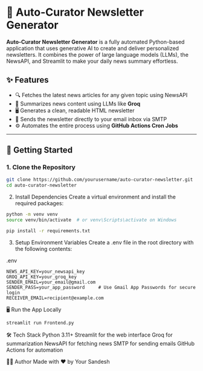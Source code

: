 # 📰 Auto-Curator Newsletter Generator

**Auto-Curator Newsletter Generator** is a fully automated Python-based application that uses generative AI to create and deliver personalized newsletters. It combines the power of large language models (LLMs), the NewsAPI, and Streamlit to make your daily news summary effortless.

## ✨ Features

- 🔍 Fetches the latest news articles for any given topic using NewsAPI
- 🧠 Summarizes news content using LLMs like **Groq**
- 🖥️ Generates a clean, readable HTML newsletter
- 📩 Sends the newsletter directly to your email inbox via SMTP
- ⚙️ Automates the entire process using **GitHub Actions Cron Jobs**

---

## 🚀 Getting Started

### 1. Clone the Repository

```bash
git clone https://github.com/yourusername/auto-curator-newsletter.git
cd auto-curator-newsletter
```

2. Install Dependencies
Create a virtual environment and install the required packages:

```bash
python -m venv venv
source venv/bin/activate  # or venv\Scripts\activate on Windows

pip install -r requirements.txt
```

3. Setup Environment Variables
Create a .env file in the root directory with the following contents:

.env
```
NEWS_API_KEY=your_newsapi_key
GROQ_API_KEY=your_groq_key
SENDER_EMAIL=your_email@gmail.com
SENDER_PASS=your_app_password     # Use Gmail App Passwords for secure login
RECEIVER_EMAIL=recipient@example.com
```

🖥️ Run the App Locally
```bash
streamlit run Frontend.py
```

🛠️ Tech Stack
Python 3.11+
Streamlit for the web interface
Groq for summarization
NewsAPI for fetching news
SMTP for sending emails
GitHub Actions for automation


🧑‍💻 Author
Made with ❤️ by Your Sandesh

